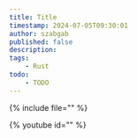 ```yaml
---
title: Title
timestamp: 2024-07-05T09:30:01
author: szabgab
published: false
description:
tags:
    - Rust
todo:
    - TODO
---
```


{% include file="" %}

{% youtube id="" %}

